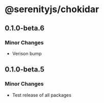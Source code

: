# @serenityjs/chokidar

## 0.1.0-beta.6

### Minor Changes

- Verison bump

## 0.1.0-beta.5

### Minor Changes

- Test release of all packages
